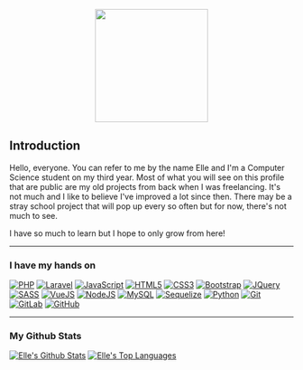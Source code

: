 <p align="center">
   <img src="https://themonstrousdev.github.io/assets/icon.png" height="200px">
</p>

## Introduction
Hello, everyone. You can refer to me by the name Elle and I'm a Computer Science student on my third year. Most of what you will see on this profile that are public are my old projects from back when I was freelancing. It's not much and I like to believe I've improved a lot since then. There may be a stray school project that will pop up every so often but for now, there's not much to see.

I have so much to learn but I hope to only grow from here!
- - - - -
### I have my hands on
[![PHP](https://img.shields.io/badge/php-%23777BB4.svg?&style=for-the-badge&logo=php&logoColor=white)](https://www.php.net/) [![Laravel](https://img.shields.io/badge/laravel-%23FF2D20.svg?style=for-the-badge&logo=laravel&logoColor=white)](https://laravel.com) [![JavaScript](https://img.shields.io/badge/javascript%20-%23323330.svg?&style=for-the-badge&logo=javascript&logoColor=%23F7DF1E)](https://www.javascript.com/) [![HTML5](https://img.shields.io/badge/html5%20-%23E34F26.svg?&style=for-the-badge&logo=html5&logoColor=white)](https://html.com/html5/) [![CSS3](https://img.shields.io/badge/css3%20-%231572B6.svg?&style=for-the-badge&logo=css3&logoColor=white)](https://css3-tutorial.net/) [![Bootstrap](https://img.shields.io/badge/bootstrap%20-%23563D7C.svg?&style=for-the-badge&logo=bootstrap&logoColor=white)](https://getbootstrap.com/) [![JQuery](https://img.shields.io/badge/jquery%20-%230769AD.svg?&style=for-the-badge&logo=jquery&logoColor=white)](https://jquery.com/) [![SASS](https://img.shields.io/badge/SASS%20-hotpink.svg?&style=for-the-badge&logo=SASS&logoColor=white)](https://sass-lang.com/) [![VueJS](https://img.shields.io/badge/vuejs%20-%2335495e.svg?&style=for-the-badge&logo=vue.js&logoColor=%234FC08D)](https://vuejs.org/) [![NodeJS](https://img.shields.io/badge/node.js%20-%2343853D.svg?&style=for-the-badge&logo=node.js&logoColor=white)](https://nodejs.org/en/) [![MySQL](https://img.shields.io/badge/mysql-%2300f.svg?&style=for-the-badge&logo=mysql&logoColor=white)](https://www.mysql.com/) [![Sequelize](https://img.shields.io/badge/sequelize-399af3.svg?style=for-the-badge&logo=sequelize&logoColor=white)](https://sequelize.org/v7/) [![Python](https://img.shields.io/badge/Python-2b5b84.svg?style=for-the-badge&logo=python&logoColor=white)](https://www.python.org) [![Git](https://img.shields.io/badge/git%20-%23F05033.svg?&style=for-the-badge&logo=git&logoColor=white)](https://git-scm.com/) [![GitLab](https://img.shields.io/badge/gitlab%20-%23181717.svg?&style=for-the-badge&logo=gitlab&logoColor=white)](https://about.gitlab.com/) [![GitHub](https://img.shields.io/badge/github%20-%23121011.svg?&style=for-the-badge&logo=github&logoColor=white)](https://github.com/)
- - - - -
### My Github Stats
[![Elle's Github Stats](https://github-readme-stats.vercel.app/api?username=themonstrousdev&count_private=true&show_icons=true&theme=vue-dark)](https://github.com/themonstrousdev)
[![Elle's Top Languages](https://github-readme-stats.vercel.app/api/top-langs/?username=themonstrousdev&count_private=true&layout=compact&theme=vue-dark)](https://github.com/themonstrousdev)

<!--
**themonstrousdev/themonstrousdev** is a ✨ _special_ ✨ repository because its `README.md` (this file) appears on your GitHub profile.

Here are some ideas to get you started:

- 🔭 I’m currently working on ...
- 🌱 I’m currently learning ...
- 👯 I’m looking to collaborate on ...
- 🤔 I’m looking for help with ...
- 💬 Ask me about ...
- 📫 How to reach me: ...
- 😄 Pronouns: ...
- ⚡ Fun fact: ...
-->
